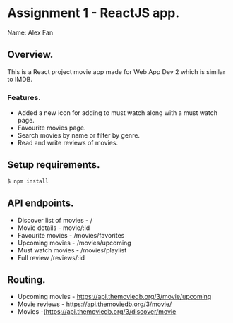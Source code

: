 # Assignment 1 - ReactJS app.

Name: Alex Fan

## Overview.

This is a React project movie app made for Web App Dev 2 which is similar to IMDB.

### Features.
 
+ Added a new icon for adding to must watch along with a must watch page.
+ Favourite movies page.
+ Search movies by name or filter by genre.
+ Read and write reviews of movies.

## Setup requirements.
```bash
$ npm install
````
## API endpoints.

+ Discover list of movies - /
+ Movie details - movie/:id
+ Favourite movies - /movies/favorites
+ Upcoming movies - /movies/upcoming
+ Must watch movies - /movies/playlist
+ Full review /reviews/:id

## Routing.

+ Upcoming movies - https://api.themoviedb.org/3/movie/upcoming
+ Movie reviews - https://api.themoviedb.org/3/movie/
+ Movies -(https://api.themoviedb.org/3/discover/movie



